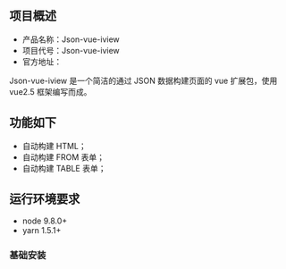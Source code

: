 
## 项目概述

* 产品名称：Json-vue-iview
* 项目代号：Json-vue-iview
* 官方地址：

Json-vue-iview 是一个简洁的通过 JSON 数据构建页面的 vue 扩展包，使用 vue2.5 框架编写而成。

## 功能如下

- 自动构建 HTML；
- 自动构建 FROM 表单；
- 自动构建 TABLE 表单；

## 运行环境要求

- node 9.8.0+
- yarn 1.5.1+

### 基础安装

